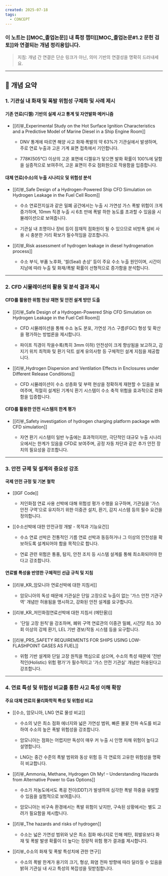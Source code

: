```yaml
---
created: 2025-07-18
tags:
  - CONCEPT
---
```

### 이 노트는 [[MOC_졸업논문]] 내 특정 챕터[[MOC_졸업논문#1.2 문헌 검토]]와 연결되는 개념 정리용입니다.  
> 지침: 개념 간 연결은 단순 링크가 아닌, 의미 기반의 연결성을 명확히 드러내세요.  
---

## 🧩 개념 요약  

### 1. 기관실 내 화재 및 폭발 위험성 구체화 및 사례 제시

#### 기존 연료(디젤) 기반의 실제 사고 통계 및 자연발화 메커니즘

- [[리뷰_Experimental Study on the Hot Surface Ignition Characteristics and a Predictive Model of Marine Diesel in a Ship Engine Room]]
    
    - DNV 통계에 따르면 해양 사고 화재·폭발의 약 63%가 기관실에서 발생하며, 주로 연료 누출과 고온 기계 표면 접촉에서 기인합니다.
        
    - 778K(505°C) 이상의 고온 표면에 디젤유가 닿으면 발화 확률이 100%에 달함을 실증적으로 보여주어, 고온 표면이 주요 점화원으로 작용함을 입증합니다.
        

#### 대체 연료(수소)의 누출 시나리오 및 위험성 분석

- [[리뷰_Safe Design of a Hydrogen-Powered Ship CFD Simulation on Hydrogen Leakage in the Fuel Cell Room]]
    
    - 수소 연료전지실과 같은 밀폐 공간에서는 누출 시 가연성 가스 폭발 위험이 크게 증가하며, 10mm 직경 누출 시 6초 만에 폭발 하한 농도를 초과할 수 있음을 시뮬레이션으로 보여줍니다.
        
    - 기관실 내 조명이나 장비 등이 잠재적 점화원이 될 수 있으므로 비방폭 설비 사용 시 충분한 거리 확보가 필수적임을 강조합니다.
        
- [[리뷰_Risk assessment of hydrogen leakage in diesel hydrogenation process]]
    
    - 수소 부식, 부품 노후화, '씰(Seal) 손상' 등이 주요 수소 누출 원인이며, 시간이 지남에 따라 누출 및 화재/폭발 확률이 선형적으로 증가함을 분석합니다.
        

---

### 2. CFD 시뮬레이션의 활용 및 분석 결과 제시

#### CFD를 활용한 위험 현상 재현 및 안전 설계 방안 도출

- [[리뷰_Safe Design of a Hydrogen-Powered Ship CFD Simulation on Hydrogen Leakage in the Fuel Cell Room]]
    
    - CFD 시뮬레이션을 통해 수소 농도 분포, 가연성 가스 구름(FGC) 형성 및 확산을 평가하는 방법론을 제시합니다.
        
    - 파이프 직경이 작을수록(특히 3mm 이하) 안전성이 크게 향상됨을 보고하고, 감지기 위치 최적화 및 환기 덕트 설계 유의사항 등 구체적인 설계 지침을 제공합니다.
        
- [[리뷰_Hydrogen Dispersion and Ventilation Effects in Enclosures under Different Release Conditions]]
    
    - CFD 시뮬레이션이 수소 성층화 및 부력 현상을 정확하게 재현할 수 있음을 보여주며, 적절히 설계된 기계식 환기 시스템이 수소 축적 위험을 효과적으로 완화함을 입증합니다.
        

#### CFD를 활용한 안전 시스템의 한계 평가

- [[리뷰_Safety investigation of hydrogen charging platform package with CFD simulation]]
    
    - 자연 환기 시스템이 일반 누출에는 효과적이지만, 극단적인 대규모 누출 시나리오에서는 한계가 있음을 CFD로 보여주며, 공정 자동 차단과 같은 추가 안전 장치의 필요성을 강조합니다.
        

---

### 3. 안전 규제 및 설계의 중요성 강조

#### 국제 안전 규정 및 기본 철학

- [[IGF Code]]
    
    - 저인화점 연료 사용 선박에 대해 위험성 평가 수행을 요구하며, 기관실을 '가스 안전 구역'으로 유지하기 위한 이중관 설치, 환기, 감지 시스템 등의 필수 요건을 정의합니다.
        
- [[수소선박에 대한 안전규정 개발 - 목적과 기능요건]]
    
    - 수소 연료 선박은 전통적인 기름 연료 선박과 동등하거나 그 이상의 안전성을 확보하도록 설계되어야 함을 목적으로 합니다.
        
    - 연료 관련 위험은 통풍, 탐지, 안전 조치 등 시스템 설계를 통해 최소화되어야 한다고 강조합니다.
        

#### 연료별 특성을 반영한 구체적인 선급 규칙 및 지침

- [[리뷰_KR_암모니아 연료선박에 대한 지침서]]
    
    - 암모니아의 독성 때문에 기관실은 단일 고장으로 누출이 없는 '가스 안전 기관구역' 개념만 허용됨을 명시하고, 강화된 안전 설계를 요구합니다.
        
- [[리뷰_KR_저인화점연료선박에 대한 지침서 (메탄올)]]
    
    - '단일 고장 원칙'을 강조하며, 폐위 구역 연료관의 이중관 밀폐, 시간당 최소 30회 이상의 강제 환기, LEL 기반 경보/작동 시스템 등을 요구합니다.
        
- [[리뷰_PRS_SAFETY REQUIREMENTS FOR SHIPS USING LOW-FLASHPOINT GASES AS FUEL]]
    
    - 위험 기반 설계와 단일 고장 원칙을 핵심으로 삼으며, 수소의 특성 때문에 '전반적인(Holistic) 위험 평가'가 필수적이고 '가스 안전 기관실' 개념만 허용된다고 강조합니다.
        

---

### 4. 연료 특성 및 위험성 비교를 통한 사고 특성 이해 확장

#### 주요 대체 연료의 물리화학적 특성 및 위험성 비교

- [[수소, 암모니아, LNG 연료 물성 비교]]
    
    - 수소의 낮은 최소 점화 에너지와 넓은 가연성 범위, 빠른 불꽃 전파 속도를 비교하여 수소의 높은 폭발 위험성을 강조합니다.
        
    - 암모니아는 점화는 어렵지만 독성이 매우 커 누출 시 인명 피해 위험이 높다고 설명합니다.
        
    - LNG는 중간 수준의 폭발 범위와 동상 위험 등 각 연료의 고유한 위험성을 명확히 비교합니다.
        
- [[리뷰_Ammonia, Methane, Hydrogen Oh My! – Understanding Hazards from Alternative Power to Gas Options]]
    
    - 수소가 저농도에서도 폭굉 전이(DDT)가 발생하여 심각한 폭발 하중을 유발할 수 있음을 실험적으로 보여줍니다.
        
    - 암모니아는 비구속 환경에서는 폭발 위험이 낮지만, 구속된 상황에서는 별도 고려가 필요함을 제시합니다.
        
- [[리뷰_The hazards and risks of hydrogen]]
    
    - 수소는 넓은 가연성 범위와 낮은 최소 점화 에너지로 인해 메탄, 휘발유보다 화재 및 폭발 발생 확률이 더 높다는 정량적 위험 평가 결과를 제시합니다.
        
- [[리뷰_수소의 화재 및 폭발 특성치에 관한 연구]]
    
    - 수소의 폭발 한계가 용기의 크기, 형상, 화염 전파 방향에 따라 달라질 수 있음을 밝혀 기관실 내 사고 특성의 복잡성을 뒷받침합니다.